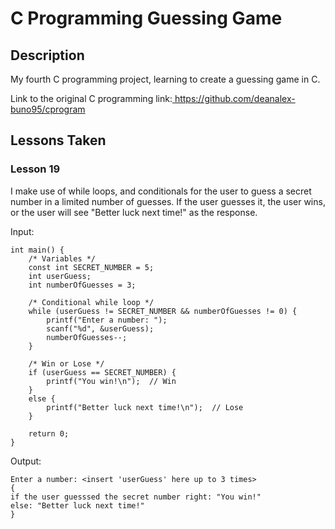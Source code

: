 # C Programming Guessing Game

## Description
My fourth C programming project, learning to create a guessing game in C.

Link to the original C programming link:<a href="https://github.com/deanalex-buno95/cprogram"> https://github.com/deanalex-buno95/cprogram </a>

## Lessons Taken

### Lesson 19
I make use of while loops, and conditionals for the user to guess a secret number in a limited number of guesses. If the user guesses it, the user wins, or the user will see "Better luck next time!" as the response.

Input:
```
int main() {
    /* Variables */
    const int SECRET_NUMBER = 5;
    int userGuess;
    int numberOfGuesses = 3;

    /* Conditional while loop */
    while (userGuess != SECRET_NUMBER && numberOfGuesses != 0) {
        printf("Enter a number: ");
        scanf("%d", &userGuess);
        numberOfGuesses--;
    }

    /* Win or Lose */
    if (userGuess == SECRET_NUMBER) {
        printf("You win!\n");  // Win
    }
    else {
        printf("Better luck next time!\n");  // Lose
    }

    return 0;
}
```

Output:
```
Enter a number: <insert 'userGuess' here up to 3 times>
{
if the user guesssed the secret number right: "You win!"
else: "Better luck next time!"
}
```
